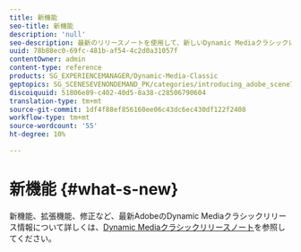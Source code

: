 ```yaml
---
title: 新機能
seo-title: 新機能
description: 'null'
seo-description: 最新のリリースノートを使用して、新しいDynamic Mediaクラシックについて説明します。
uuid: 78b88ec0-69fc-481b-af54-4c2d0a31057f
contentOwner: admin
content-type: reference
products: SG_EXPERIENCEMANAGER/Dynamic-Media-Classic
geptopics: SG_SCENESEVENONDEMAND_PK/categories/introducing_adobe_scene7
discoiquuid: 51806e89-c402-40d5-8a38-c28506790604
translation-type: tm+mt
source-git-commit: 1df4f88ef856160ee06c43dc6ec430df122f2408
workflow-type: tm+mt
source-wordcount: '55'
ht-degree: 10%

---
```



# 新機能 {#what-s-new}

新機能、拡張機能、修正など、最新AdobeのDynamic Mediaクラシックリリース情報について詳しくは、[Dynamic Mediaクラシックリリースノート](https://docs.adobe.com/content/help/en/dynamic-media-developer-resources/release-notes/s7rn2017.html)を参照してください。
